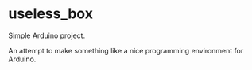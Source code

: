 # useless_box
Simple Arduino project.

An attempt to make something like a nice programming environment for Arduino.
